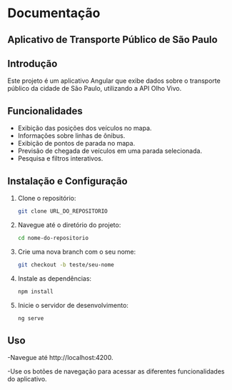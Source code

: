 
# Documentação


## Aplicativo de Transporte Público de São Paulo

## Introdução
Este projeto é um aplicativo Angular que exibe dados sobre o transporte público da cidade de São Paulo, utilizando a API Olho Vivo.

## Funcionalidades
- Exibição das posições dos veículos no mapa.
- Informações sobre linhas de ônibus.
- Exibição de pontos de parada no mapa.
- Previsão de chegada de veículos em uma parada selecionada.
- Pesquisa e filtros interativos.

## Instalação e Configuração
1. Clone o repositório:
   ```bash
   git clone URL_DO_REPOSITORIO

2. Navegue até o diretório do projeto:
    ```bash
    cd nome-do-repositorio

3. Crie uma nova branch com o seu nome:
    ```bash
    git checkout -b teste/seu-nome

4. Instale as dependências:
    ```bash
    npm install

5. Inicie o servidor de desenvolvimento:
    ```bash
    ng serve

## Uso
-Navegue até http://localhost:4200.

-Use os botões de navegação para acessar as diferentes funcionalidades do aplicativo.